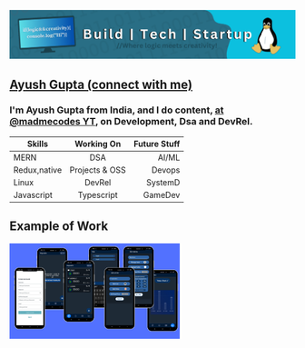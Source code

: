 ![](https://github.com/Ayush-gupta-dev/Ayush-gupta-dev/blob/main/bannergitbuildcompress.png)

## [Ayush Gupta (connect with me)](https://bio.link/ayushbio)
### I'm Ayush Gupta from India, and I do content, [at @madmecodes YT](https://www.youtube.com/@MadmeCodes), on Development, Dsa and DevRel.

| Skills        | Working On           | Future Stuff  |
| ------------- |:-------------:| -----:|
| MERN  | DSA | AI/ML
| Redux,native    |  Projects & OSS       |  Devops |
| Linux |  DevRel   |    SystemD|
| Javascript |  Typescript   |    GameDev|

## Example of Work
[<img src="https://github.com/Ayush-gupta-dev/Ayush-gupta-dev/blob/main/Untitled%20design%20(41).png" width="300" 
/>](https://www.youtube.com/watch?v=Rv97Ynz1Btc&t=3s)
<!-- add resume link here-->
<!--
## Skills and experience
<li> MERN (Mongo,express,react,node)</li>
<li>Redux</li>
<li>React native</li>

### Working On
<li type="square"> working on DSA</li>
<li type ="square">Working on MERN projects and OSS </li>

### Future Stuff: 
<li>AI/ML</li>
<li>Devops</li>
<li>SystemD</li>
-->
